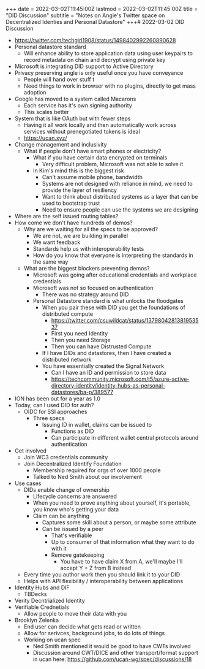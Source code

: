+++
date = 2022-03-02T11:45:00Z
lastmod = 2022-03-02T11:45:00Z
title = "DID Discussion"
subtitle = "Notes on Angie's Twitter space on Decentralized Identies and Personal Datastore"
+++# 2022-03-02 DID Discussion

- https://twitter.com/techgirl1908/status/1498402992260890628
- Personal datastore standard
  - Will enhance ability to store application data using user keypairs to record metadata on chain and decrypt using private key
- Microsoft is integrating DID support to Active Directory
- Privacy preserving angle is only useful once you have conveyance
  - People will hand over stuff t
  - Need things to work in browser with no plugins, directly to get mass adoption
- Google has moved to a system called Macarons
  - Each service has it's own signing authority
  - This scales better
- System that is like OAuth but with fewer steps
  - Having it all work locally and then automatically work across services without prenegotiated tokens is ideal
  - https://ucan.xyz/
- Change management and inclusivity
  - What if people don't have smart phones or electricity?
    - What if you have certain data encrypted on terminals
      - Very difficult problem, Microsoft was not able to solve it
    - In Kim's mind this is the biggest risk
      - Can't assume mobile phone, bandwidth
      - Systems are not designed with reliance in mind, we need to provide the layer of resiliency
      - Want to think about distributed systems as a layer that can be used to bootstrap trust
      - Need to ensure people can use the systems we are designing
- Where are the self issued routing tables?
 - How come we don't have hundreds of demos?
   - Why are we waiting for all the specs to be approved?
     - We are not, we are building in parallel
     - We want feedback
     - Standards help us with interoperability tests
     - How do you know that everyone is interpreting the standards in the same way
   - What are the biggest blockers preventing demos?
     - Microsoft was going after educational credentials and workplace credentials
     - Microsoft was not so focused on authentication
       - There was no strategy around DID
     - Personal Datastore standard is what unlocks the floodgates
       - When you pair these with DID you get the foundations of distributed compute
         - https://twitter.com/csuwildcat/status/1379804281381953537
         - First you need Identity
         - Then you need Storage
         - Then you can have Distrusted Compute
       - If I have DIDs and datastores, then I have created a distributed network
       - You have essentially created the Signal Network
         - Can I have an ID and permission to store data
         - https://techcommunity.microsoft.com/t5/azure-active-directory-identity/identity-hubs-as-personal-datastores/ba-p/389577
- ION has been out for a year as 1.0
- Today, can I used DID for auth?
  - OIDC for SSI approaches
    - Three specs
      - Issuing ID in wallet, claims can be issued to
        - Functions as DID
        - Can participate in different wallet central protocols around authentication
- Get involved
  - Join WC3 credentials community
  - Join Decentralized Identify Foundation
    - Membership required for orgs of over 1000 people
    - Talked to Ned Smith about our involvement
- Use cases
  - DIDs enable change of ownership
    - Lifecycle concerns are answered
    - When you need to prove anything about yourself, it's portable, you know who's getting your data
    - Claim can be anything
      - Captures some skill about a person, or maybe some attribute
      - Can be issued by a peer
        - That's verifiable
        - Up to consumer of that information what they want to do with it
        - Remove gatekeeping
          - You have to have claim X from A, we'll maybe I'll accept Y + Z from B instead
  - Every time you author work then you should link it to your DID
  - Helps with API flexibility / interoperability between applications
- Identity Hubs and DIF
  - TBDecks
- Verity Decntrialized Identity
- Verifiable Crednetials
  - Allow people to move their data with you
- Brooklyn Zelenka
  - End user can decide what gets read or written
  - Allow for serivces, background jobs, to do lots of things
  - Working on ucan spec
    - Ned Smith mentioned it would be good to have CWTs involved
    - Discussion around CWT/DICE and other transport/format support in ucan here: https://github.com/ucan-wg/spec/discussions/18
